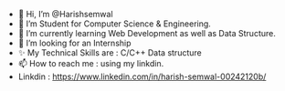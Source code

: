 - 👋 Hi, I’m @Harishsemwal
- 👀 I’m Student for Computer Science & Engineering.
- 🌱 I’m currently learning Web Development as well as Data Structure.
- 💞️ I’m looking for an Internship
- ✨ My Technical Skills are : C/C++ Data structure
- 📫 How to reach me : using my linkdin.
- Linkdin : https://www.linkedin.com/in/harish-semwal-00242120b/

<!---  
Harishsemwal/Harishsemwal is a ✨ special ✨ repository because its `README.md` (this file) appears on your GitHub profile.
You can click the Preview link to take a look at your changes.
--->
